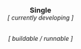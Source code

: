 <div align="center">

<h3 style="margin-bottom: -1cm"> Single </h3> <br>
<h6> [ currently developing ] </h6>
<h6> [ buildable / runnable ] </h6>



